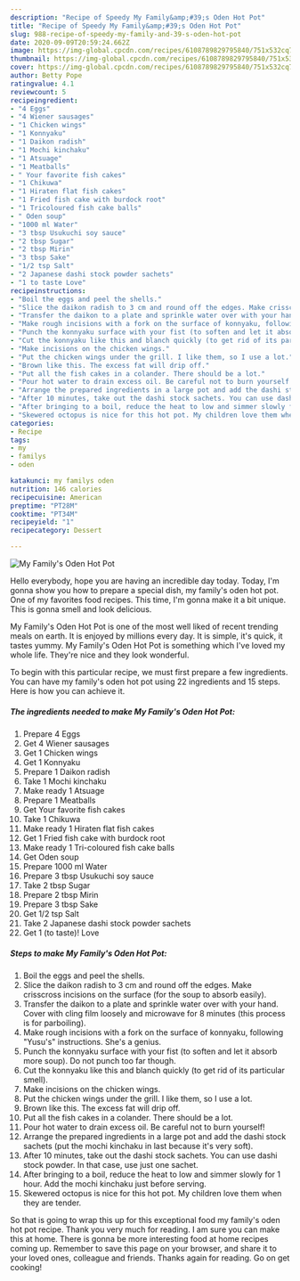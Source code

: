 ```yaml
---
description: "Recipe of Speedy My Family&amp;#39;s Oden Hot Pot"
title: "Recipe of Speedy My Family&amp;#39;s Oden Hot Pot"
slug: 988-recipe-of-speedy-my-family-and-39-s-oden-hot-pot
date: 2020-09-09T20:59:24.662Z
image: https://img-global.cpcdn.com/recipes/6108789829795840/751x532cq70/my-familys-oden-hot-pot-recipe-main-photo.jpg
thumbnail: https://img-global.cpcdn.com/recipes/6108789829795840/751x532cq70/my-familys-oden-hot-pot-recipe-main-photo.jpg
cover: https://img-global.cpcdn.com/recipes/6108789829795840/751x532cq70/my-familys-oden-hot-pot-recipe-main-photo.jpg
author: Betty Pope
ratingvalue: 4.1
reviewcount: 5
recipeingredient:
- "4 Eggs"
- "4 Wiener sausages"
- "1 Chicken wings"
- "1 Konnyaku"
- "1 Daikon radish"
- "1 Mochi kinchaku"
- "1 Atsuage"
- "1 Meatballs"
- " Your favorite fish cakes"
- "1 Chikuwa"
- "1 Hiraten flat fish cakes"
- "1 Fried fish cake with burdock root"
- "1 Tricoloured fish cake balls"
- " Oden soup"
- "1000 ml Water"
- "3 tbsp Usukuchi soy sauce"
- "2 tbsp Sugar"
- "2 tbsp Mirin"
- "3 tbsp Sake"
- "1/2 tsp Salt"
- "2 Japanese dashi stock powder sachets"
- "1 to taste Love"
recipeinstructions:
- "Boil the eggs and peel the shells."
- "Slice the daikon radish to 3 cm and round off the edges. Make crisscross incisions on the surface (for the soup to absorb easily)."
- "Transfer the daikon to a plate and sprinkle water over with your hand. Cover with cling film loosely and microwave for 8 minutes (this process is for parboiling)."
- "Make rough incisions with a fork on the surface of konnyaku, following &#34;Yusu&#39;s&#34; instructions. She&#39;s a genius."
- "Punch the konnyaku surface with your fist (to soften and let it absorb more soup). Do not punch too far though."
- "Cut the konnyaku like this and blanch quickly (to get rid of its particular smell)."
- "Make incisions on the chicken wings."
- "Put the chicken wings under the grill. I like them, so I use a lot."
- "Brown like this. The excess fat will drip off."
- "Put all the fish cakes in a colander. There should be a lot."
- "Pour hot water to drain excess oil. Be careful not to burn yourself!"
- "Arrange the prepared ingredients in a large pot and add the dashi stock sachets (put the mochi kinchaku in last because it&#39;s very soft)."
- "After 10 minutes, take out the dashi stock sachets. You can use dashi stock powder. In that case, use just one sachet."
- "After bringing to a boil, reduce the heat to low and simmer slowly for 1 hour. Add the mochi kinchaku just before serving."
- "Skewered octopus is nice for this hot pot. My children love them when they are tender."
categories:
- Recipe
tags:
- my
- familys
- oden

katakunci: my familys oden 
nutrition: 146 calories
recipecuisine: American
preptime: "PT28M"
cooktime: "PT34M"
recipeyield: "1"
recipecategory: Dessert

---
```



![My Family&#39;s Oden Hot Pot](https://img-global.cpcdn.com/recipes/6108789829795840/751x532cq70/my-familys-oden-hot-pot-recipe-main-photo.jpg)

Hello everybody, hope you are having an incredible day today. Today, I'm gonna show you how to prepare a special dish, my family&#39;s oden hot pot. One of my favorites food recipes. This time, I'm gonna make it a bit unique. This is gonna smell and look delicious.

My Family&#39;s Oden Hot Pot is one of the most well liked of recent trending meals on earth. It is enjoyed by millions every day. It is simple, it's quick, it tastes yummy. My Family&#39;s Oden Hot Pot is something which I've loved my whole life. They're nice and they look wonderful.




To begin with this particular recipe, we must first prepare a few ingredients. You can have my family&#39;s oden hot pot using 22 ingredients and 15 steps. Here is how you can achieve it.

<!--inarticleads1-->

##### The ingredients needed to make My Family&#39;s Oden Hot Pot:

1. Prepare 4 Eggs
1. Get 4 Wiener sausages
1. Get 1 Chicken wings
1. Get 1 Konnyaku
1. Prepare 1 Daikon radish
1. Take 1 Mochi kinchaku
1. Make ready 1 Atsuage
1. Prepare 1 Meatballs
1. Get  Your favorite fish cakes
1. Take 1 Chikuwa
1. Make ready 1 Hiraten flat fish cakes
1. Get 1 Fried fish cake with burdock root
1. Make ready 1 Tri-coloured fish cake balls
1. Get  Oden soup
1. Prepare 1000 ml Water
1. Prepare 3 tbsp Usukuchi soy sauce
1. Take 2 tbsp Sugar
1. Prepare 2 tbsp Mirin
1. Prepare 3 tbsp Sake
1. Get 1/2 tsp Salt
1. Take 2 Japanese dashi stock powder sachets
1. Get 1 (to taste)! Love




<!--inarticleads2-->

##### Steps to make My Family&#39;s Oden Hot Pot:

1. Boil the eggs and peel the shells.
1. Slice the daikon radish to 3 cm and round off the edges. Make crisscross incisions on the surface (for the soup to absorb easily).
1. Transfer the daikon to a plate and sprinkle water over with your hand. Cover with cling film loosely and microwave for 8 minutes (this process is for parboiling).
1. Make rough incisions with a fork on the surface of konnyaku, following &#34;Yusu&#39;s&#34; instructions. She&#39;s a genius.
1. Punch the konnyaku surface with your fist (to soften and let it absorb more soup). Do not punch too far though.
1. Cut the konnyaku like this and blanch quickly (to get rid of its particular smell).
1. Make incisions on the chicken wings.
1. Put the chicken wings under the grill. I like them, so I use a lot.
1. Brown like this. The excess fat will drip off.
1. Put all the fish cakes in a colander. There should be a lot.
1. Pour hot water to drain excess oil. Be careful not to burn yourself!
1. Arrange the prepared ingredients in a large pot and add the dashi stock sachets (put the mochi kinchaku in last because it&#39;s very soft).
1. After 10 minutes, take out the dashi stock sachets. You can use dashi stock powder. In that case, use just one sachet.
1. After bringing to a boil, reduce the heat to low and simmer slowly for 1 hour. Add the mochi kinchaku just before serving.
1. Skewered octopus is nice for this hot pot. My children love them when they are tender.




So that is going to wrap this up for this exceptional food my family&#39;s oden hot pot recipe. Thank you very much for reading. I am sure you can make this at home. There is gonna be more interesting food at home recipes coming up. Remember to save this page on your browser, and share it to your loved ones, colleague and friends. Thanks again for reading. Go on get cooking!
